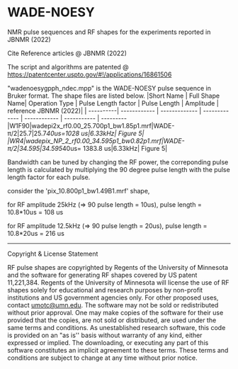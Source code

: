 # WADE-NOESY

NMR pulse sequences and RF shapes for the experiments reported in JBNMR (2022)

Cite Reference articles @  JBNMR (2022)

The script and algorithms are patented @ https://patentcenter.uspto.gov/#!/applications/16861506

"wadenoesygpph_ndec.mpp" is the WADE-NOESY pulse sequence in Bruker format. The shape files are listed below. 
|Short Name | Full Shape Name| Operation Type  |  Pulse Length factor | Pulse Length |   Amplitude  |    reference  JBNMR (2022)|
| ----------| ------------   | -------------   | -------------        | ------------ | ----------- | ---------  
|W1F90|wadepi2x_rf0.00_25.700p1_bw1.85p1.mrf|WADE-π/2|25.7|25.7*40us=1028 us|6.33kHz|  Figure 5|
|WR4|wadepix_NP_2_rf0.00_34.595p1_bw0.82p1.mrf|WADE-π/2|34.595|34.595*40us= 1383.8 us|6.33kHz| Figure 5| 
 
 
 

Bandwidth can be tuned by changing the RF power, the correponding pulse length is calculated by multiplying the 90 degree pulse length with the pulse length factor for each pulse. 

consider the 'pix_10.800p1_bw1.49B1.mrf' shape,

for RF amplitude 25kHz (=> 90 pulse length = 10us), pulse length = 10.8*10us = 108 us 

for RF amplitude 12.5kHz (=> 90 pulse length = 20us), pulse length = 10.8*20us = 216 us 
 

------------------------------------------------------------------------------
 

Copyright & License Statement

RF pulse shapes are copyrighted by Regents of the University of Minnesota and the software for generating RF shapes covered by US patent 11,221,384. Regents of the University of Minnesota will license the use of RF shapes solely for educational and research purposes by non-profit institutions and US government agencies only. For other proposed uses, contact umotc@umn.edu. The software may not be sold or redistributed without prior approval. One may make copies of the software for their use provided that the copies, are not sold or distributed, are used under the same terms and conditions. As unestablished research software, this code is provided on an "as is'' basis without warranty of any kind, either expressed or implied. The downloading, or executing any part of this software constitutes an implicit agreement to these terms. These terms and conditions are subject to change at any time without prior notice.
